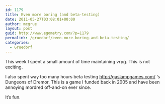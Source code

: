 ```yaml
---
id: 1179
title: Even more boring (and beta-testing)
date: 2011-05-27T03:08:01+00:00
author: mcgrue
layout: post
guid: http://www.egometry.com/?p=1179
permalink: /gruedorf/even-more-boring-and-beta-testing/
categories:
  - Gruedorf
---
```

This week I spent a small amount of time maintaining vrpg. This is not exciting.

I also spent way too many hours beta testing http://gaslampgames.com/ &#8216;s Dungeons of Dremor. This is a game I funded back in 2005 and have been annoying mordred off-and-on ever since.

It&#8217;s fun.